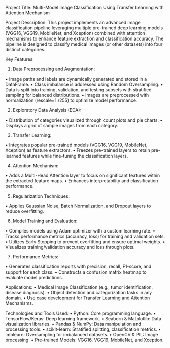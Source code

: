 Project Title: Multi-Model Image Classification Using Transfer Learning with Attention Mechanism

Project Description:
This project implements an advanced image classification pipeline leveraging multiple pre-trained deep learning models (VGG16, VGG19, MobileNet, and Xception) combined with attention mechanisms to enhance feature extraction and classification accuracy. The pipeline is designed to classify medical images (or other datasets) into four distinct categories.

Key Features:
1.	Data Preprocessing and Augmentation:

•	Image paths and labels are dynamically generated and stored in a DataFrame.
•	Class imbalance is addressed using Random Oversampling.
•	Data is split into training, validation, and testing subsets with stratified sampling for balanced distributions.
•	Images are preprocessed with normalization (rescale=1./255) to optimize model performance.

2.	Exploratory Data Analysis (EDA):

•	Distribution of categories visualized through count plots and pie charts.
•	Displays a grid of sample images from each category.

3.	Transfer Learning:

•	Integrates popular pre-trained models (VGG16, VGG19, MobileNet, Xception) as feature extractors.
•	Freezes pre-trained layers to retain pre-learned features while fine-tuning the classification layers.

4.	Attention Mechanism:

•	Adds a Multi-Head Attention layer to focus on significant features within the extracted feature maps.
•	Enhances interpretability and classification performance.

5.	Regularization Techniques:

•	Applies Gaussian Noise, Batch Normalization, and Dropout layers to reduce overfitting.

6.	Model Training and Evaluation:

•	Compiles models using Adam optimizer with a custom learning rate.
•	Tracks performance metrics (accuracy, loss) for training and validation sets.
•	Utilizes Early Stopping to prevent overfitting and ensure optimal weights.
•	Visualizes training/validation accuracy and loss through plots.


7.	Performance Metrics:

•	Generates classification reports with precision, recall, F1-score, and support for each class.
•	Constructs a confusion matrix heatmap to evaluate model predictions.


Applications:
•	Medical Image Classification (e.g., tumor identification, disease diagnosis).
•	Object detection and categorization tasks in any domain.
•	Use case development for Transfer Learning and Attention Mechanisms.


Technologies and Tools Used:
•	Python: Core programming language.
•	TensorFlow/Keras: Deep learning framework.
•	Seaborn & Matplotlib: Data visualization libraries.
•	Pandas & NumPy: Data manipulation and processing tools.
•	scikit-learn: Stratified splitting, classification metrics.
•	imblearn: Oversampling for imbalanced datasets.
•	OpenCV & PIL: Image processing.
•	Pre-trained Models: VGG16, VGG19, MobileNet, and Xception.
